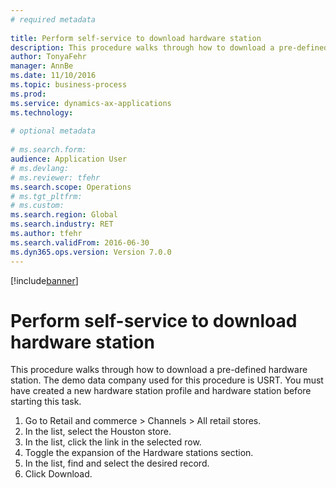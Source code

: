 ```yaml
--- 
# required metadata 
 
title: Perform self-service to download hardware station
description: This procedure walks through how to download a pre-defined hardware station. 
author: TonyaFehr 
manager: AnnBe 
ms.date: 11/10/2016
ms.topic: business-process 
ms.prod:  
ms.service: dynamics-ax-applications 
ms.technology:  
 
# optional metadata 
 
# ms.search.form:   
audience: Application User 
# ms.devlang:  
# ms.reviewer: tfehr 
ms.search.scope: Operations 
# ms.tgt_pltfrm:  
# ms.custom:  
ms.search.region: Global
ms.search.industry: RET
ms.author: tfehr 
ms.search.validFrom: 2016-06-30 
ms.dyn365.ops.version: Version 7.0.0 
---
```


[!include[banner](../includes/task-guide-banner.md)]

# Perform self-service to download hardware station

This procedure walks through how to download a pre-defined hardware station. The demo data company used for this procedure is USRT. You must have created a new hardware station profile and hardware station before starting this task.

1. Go to Retail and commerce > Channels > All retail stores.
2. In the list, select the Houston store.
3. In the list, click the link in the selected row.
4. Toggle the expansion of the Hardware stations section.
5. In the list, find and select the desired record.
6. Click Download.

